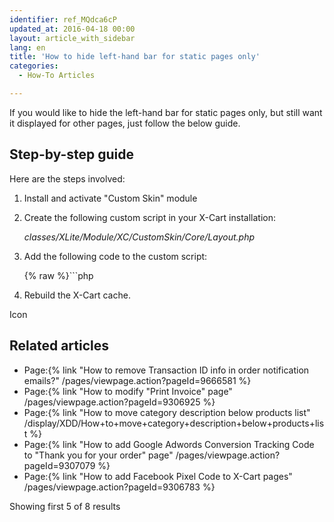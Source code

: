 ```yaml
---
identifier: ref_MQdca6cP
updated_at: 2016-04-18 00:00
layout: article_with_sidebar
lang: en
title: 'How to hide left-hand bar for static pages only'
categories:
  - How-To Articles

---
```



If you would like to hide the left-hand bar for static pages only, but still want it displayed for other pages, just follow the below guide.

## Step-by-step guide

Here are the steps involved:

1.  Install and activate "Custom Skin" module

2.  Create the following custom script in your X-Cart installation:

    _classes/XLite/Module/XC/CustomSkin/Core/Layout.php_

3.  Add the following code to the custom script:

    {% raw %}```php
    <?php
    namespace XLite\Module\XC\CustomSkin\Core;
    class Layout extends \XLite\Core\Layout implements \XLite\Base\IDecorator
    {
         /**
         * @return array
         */
        protected function getSidebarFirstHiddenTargets()
        {
            return array_merge(
                parent::getSidebarFirstHiddenTargets(),
                array('page')
            );
        }
    }
    ```{% endraw %}

4.  Rebuild the X-Cart cache.

Icon

## Related articles

*   Page:{% link "How to remove Transaction ID info in order notification emails?" /pages/viewpage.action?pageId=9666581 %}
*   Page:{% link "How to modify "Print Invoice" page" /pages/viewpage.action?pageId=9306925 %}
*   Page:{% link "How to move category description below products list" /display/XDD/How+to+move+category+description+below+products+list %}
*   Page:{% link "How to add Google Adwords Conversion Tracking Code to "Thank you for your order" page" /pages/viewpage.action?pageId=9307079 %}
*   Page:{% link "How to add Facebook Pixel Сode to X-Cart pages" /pages/viewpage.action?pageId=9306783 %}

Showing first 5 of 8 results